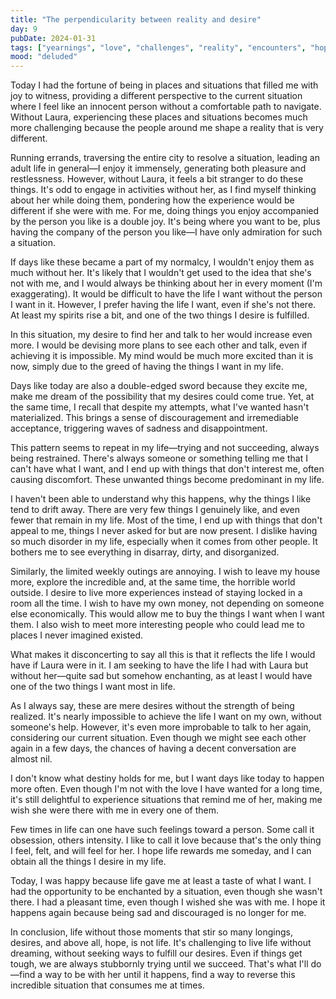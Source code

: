```yaml
---
title: "The perpendicularity between reality and desire"
day: 9
pubDate: 2024-01-31
tags: ["yearnings", "love", "challenges", "reality", "encounters", "hope"]
mood: "deluded"
---
```


Today I had the fortune of being in places and situations that filled me with joy to witness, providing a different perspective to the current situation where I feel like an innocent person without a comfortable path to navigate. Without Laura, experiencing these places and situations becomes much more challenging because the people around me shape a reality that is very different.

Running errands, traversing the entire city to resolve a situation, leading an adult life in general—I enjoy it immensely, generating both pleasure and restlessness. However, without Laura, it feels a bit stranger to do these things. It's odd to engage in activities without her, as I find myself thinking about her while doing them, pondering how the experience would be different if she were with me. For me, doing things you enjoy accompanied by the person you like is a double joy. It's being where you want to be, plus having the company of the person you like—I have only admiration for such a situation.

If days like these became a part of my normalcy, I wouldn't enjoy them as much without her. It's likely that I wouldn't get used to the idea that she's not with me, and I would always be thinking about her in every moment (I'm exaggerating). It would be difficult to have the life I want without the person I want in it. However, I prefer having the life I want, even if she's not there. At least my spirits rise a bit, and one of the two things I desire is fulfilled.

In this situation, my desire to find her and talk to her would increase even more. I would be devising more plans to see each other and talk, even if achieving it is impossible. My mind would be much more excited than it is now, simply due to the greed of having the things I want in my life.

Days like today are also a double-edged sword because they excite me, make me dream of the possibility that my desires could come true. Yet, at the same time, I recall that despite my attempts, what I've wanted hasn't materialized. This brings a sense of discouragement and irremediable acceptance, triggering waves of sadness and disappointment.

This pattern seems to repeat in my life—trying and not succeeding, always being restrained. There's always someone or something telling me that I can't have what I want, and I end up with things that don't interest me, often causing discomfort. These unwanted things become predominant in my life.

I haven't been able to understand why this happens, why the things I like tend to drift away. There are very few things I genuinely like, and even fewer that remain in my life. Most of the time, I end up with things that don't appeal to me, things I never asked for but are now present. I dislike having so much disorder in my life, especially when it comes from other people. It bothers me to see everything in disarray, dirty, and disorganized.

Similarly, the limited weekly outings are annoying. I wish to leave my house more, explore the incredible and, at the same time, the horrible world outside. I desire to live more experiences instead of staying locked in a room all the time. I wish to have my own money, not depending on someone else economically. This would allow me to buy the things I want when I want them. I also wish to meet more interesting people who could lead me to places I never imagined existed.

What makes it disconcerting to say all this is that it reflects the life I would have if Laura were in it. I am seeking to have the life I had with Laura but without her—quite sad but somehow enchanting, as at least I would have one of the two things I want most in life.

As I always say, these are mere desires without the strength of being realized. It's nearly impossible to achieve the life I want on my own, without someone's help. However, it's even more improbable to talk to her again, considering our current situation. Even though we might see each other again in a few days, the chances of having a decent conversation are almost nil.

I don't know what destiny holds for me, but I want days like today to happen more often. Even though I'm not with the love I have wanted for a long time, it's still delightful to experience situations that remind me of her, making me wish she were there with me in every one of them.

Few times in life can one have such feelings toward a person. Some call it obsession, others intensity. I like to call it love because that's the only thing I feel, felt, and will feel for her. I hope life rewards me someday, and I can obtain all the things I desire in my life.

Today, I was happy because life gave me at least a taste of what I want. I had the opportunity to be enchanted by a situation, even though she wasn't there. I had a pleasant time, even though I wished she was with me. I hope it happens again because being sad and discouraged is no longer for me.

In conclusion, life without those moments that stir so many longings, desires, and above all, hope, is not life. It's challenging to live life without dreaming, without seeking ways to fulfill our desires. Even if things get tough, we are always stubbornly trying until we succeed. That's what I'll do—find a way to be with her until it happens, find a way to reverse this incredible situation that consumes me at times.